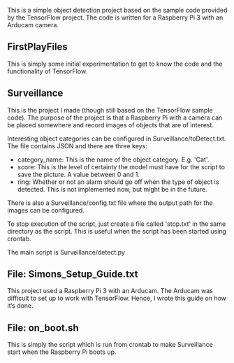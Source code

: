 This is a simple object detection project based on the sample code provided by the TensorFlow project. The code is written for a Raspberry Pi 3 with an Arducam camera.

## FirstPlayFiles
This is simply some initial experimentation to get to know the code and the functionality of TensorFlow.

## Surveillance
This is the project I made (though still based on the TensorFlow sample code). The purpose of the project is that a Raspberry Pi with a camera can be placed somewhere and record images of objects that are of interest.

Interesting object categories can be configured in Surveillance/toDetect.txt. The file contains JSON and there are three keys:
- category_name: This is the name of the object category. E.g. 'Cat'.
- score: This is the level of certainty the model must have for the script to save the picture. A value between 0 and 1.
- ring: Whether or not an alarm should go off when the type of object is detected. This is not implemented now, but might be in the future.

There is also a Surveillance/config.txt file where the output path for the images can be configured.

To stop execution of the script, just create a file called 'stop.txt' in the same directory as the script. This is useful when the script has been started using crontab.

The main script is Surveillance/detect.py

## File: Simons_Setup_Guide.txt
This project used a Raspberry Pi 3 with an Arducam. The Arducam was difficult to set up to work with TensorFlow. Hence, I wrote this guide on how it’s done.

## File: on_boot.sh
This is simply the script which is run from crontab to make Surveillance start when the Raspberry Pi boots up.
